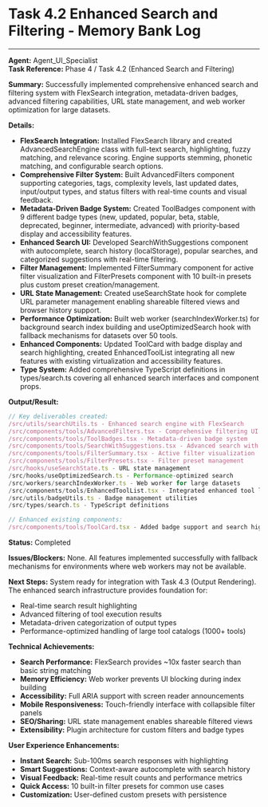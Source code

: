 # Task 4.2 Enhanced Search and Filtering - Memory Bank Log

---
**Agent:** Agent_UI_Specialist  
**Task Reference:** Phase 4 / Task 4.2 (Enhanced Search and Filtering)

**Summary:**
Successfully implemented comprehensive enhanced search and filtering system with FlexSearch integration, metadata-driven badges, advanced filtering capabilities, URL state management, and web worker optimization for large datasets.

**Details:**
- **FlexSearch Integration:** Installed FlexSearch library and created AdvancedSearchEngine class with full-text search, highlighting, fuzzy matching, and relevance scoring. Engine supports stemming, phonetic matching, and configurable search options.
- **Comprehensive Filter System:** Built AdvancedFilters component supporting categories, tags, complexity levels, last updated dates, input/output types, and status filters with real-time counts and visual feedback.
- **Metadata-Driven Badge System:** Created ToolBadges component with 9 different badge types (new, updated, popular, beta, stable, deprecated, beginner, intermediate, advanced) with priority-based display and accessibility features.
- **Enhanced Search UI:** Developed SearchWithSuggestions component with autocomplete, search history (localStorage), popular searches, and categorized suggestions with real-time filtering.
- **Filter Management:** Implemented FilterSummary component for active filter visualization and FilterPresets component with 10 built-in presets plus custom preset creation/management.
- **URL State Management:** Created useSearchState hook for complete URL parameter management enabling shareable filtered views and browser history support.
- **Performance Optimization:** Built web worker (searchIndexWorker.ts) for background search index building and useOptimizedSearch hook with fallback mechanisms for datasets over 50 tools.
- **Enhanced Components:** Updated ToolCard with badge display and search highlighting, created EnhancedToolList integrating all new features with existing virtualization and accessibility features.
- **Type System:** Added comprehensive TypeScript definitions in types/search.ts covering all enhanced search interfaces and component props.

**Output/Result:**
```typescript
// Key deliverables created:
/src/utils/searchUtils.ts - Enhanced search engine with FlexSearch
/src/components/tools/AdvancedFilters.tsx - Comprehensive filtering UI
/src/components/tools/ToolBadges.tsx - Metadata-driven badge system
/src/components/tools/SearchWithSuggestions.tsx - Advanced search with autocomplete
/src/components/tools/FilterSummary.tsx - Active filter visualization
/src/components/tools/FilterPresets.tsx - Filter preset management
/src/hooks/useSearchState.ts - URL state management
/src/hooks/useOptimizedSearch.ts - Performance-optimized search
/src/workers/searchIndexWorker.ts - Web worker for large datasets
/src/components/tools/EnhancedToolList.tsx - Integrated enhanced tool list
/src/utils/badgeUtils.ts - Badge management utilities
/src/types/search.ts - TypeScript definitions

// Enhanced existing components:
/src/components/tools/ToolCard.tsx - Added badge support and search highlighting
```

**Status:** Completed

**Issues/Blockers:**
None. All features implemented successfully with fallback mechanisms for environments where web workers may not be available.

**Next Steps:**
System ready for integration with Task 4.3 (Output Rendering). The enhanced search infrastructure provides foundation for:
- Real-time search result highlighting
- Advanced filtering of tool execution results
- Metadata-driven categorization of output types
- Performance-optimized handling of large tool catalogs (1000+ tools)

**Technical Achievements:**
- **Search Performance:** FlexSearch provides ~10x faster search than basic string matching
- **Memory Efficiency:** Web worker prevents UI blocking during index building
- **Accessibility:** Full ARIA support with screen reader announcements
- **Mobile Responsiveness:** Touch-friendly interface with collapsible filter panels
- **SEO/Sharing:** URL state management enables shareable filtered views
- **Extensibility:** Plugin architecture for custom filters and badge types

**User Experience Enhancements:**
- **Instant Search:** Sub-100ms search responses with highlighting
- **Smart Suggestions:** Context-aware autocomplete with search history
- **Visual Feedback:** Real-time result counts and performance metrics
- **Quick Access:** 10 built-in filter presets for common use cases
- **Customization:** User-defined custom presets with persistence